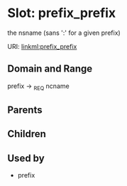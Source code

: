 
# Slot: prefix_prefix


the nsname (sans ':' for a given prefix)

URI: [linkml:prefix_prefix](https://w3id.org/linkml/prefix_prefix)


## Domain and Range

prefix ->  <sub>REQ</sub>
 ncname

## Parents


## Children


## Used by

 * prefix
